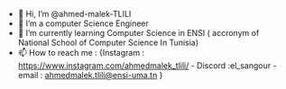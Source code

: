 - 👋 Hi, I’m @ahmed-malek-TLILI
- 👀 I’m a computer Science Engineer
- 🌱 I’m currently learning Computer Science in ENSI ( accronym of National School of Computer Science In Tunisia)
- 📫 How to reach me : {Instagram : https://www.instagram.com/ahmedmalek_tlili/ - Discord :el_sangour -email : ahmedmalek.tlili@ensi-uma.tn }

<!---
ahmed-malek-TLILI/ahmed-malek-TLILI is a ✨ special ✨ repository because its `README.md` (this file) appears on your GitHub profile.
You can click the Preview link to take a look at your changes.
--->
